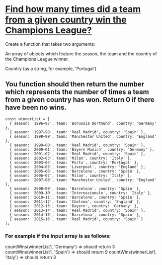 # [Find how many times did a team from a given country win the Champions League?](https://www.codewars.com/kata/581b30af1ef8ee6aea0015b9) #

Create a function that takes two arguments:

An array of objects which feature the season, the team and the country of the Champions League winner.

Country (as a string, for example, 'Portugal')

##  You function should then return the number which represents the number of times a team from a given country has won. Return 0 if there have been no wins. ##

    const winnerList = [
      { season: '1996–97', team: 'Borussia Dortmund', country: 'Germany' },
      { season: '1997–98', team: 'Real Madrid', country: 'Spain' },
      { season: '1998–99', team: 'Manchester United', country: 'England' },
      { season: '1999–00', team: 'Real Madrid', country: 'Spain' },
      { season: '2000–01', team: 'Bayern Munich', country: 'Germany' },
      { season: '2001–02', team: 'Real Madrid', country: 'Spain' },
      { season: '2002–03', team: 'Milan', country: 'Italy' },
      { season: '2003–04', team: 'Porto', country: 'Portugal' },
      { season: '2004–05', team: 'Liverpool', country: 'England' },
      { season: '2005–06', team: 'Barcelona', country: 'Spain' },
      { season: '2006–07', team: 'Milan', country: 'Italy' },
      { season: '2007–08', team: 'Manchester United', country: 'England' },
      { season: '2008–09', team: 'Barcelona', country: 'Spain' },
      { season: '2009–10', team: 'Internazionale', country: 'Italy' },
      { season: '2010–11', team: 'Barcelona', country: 'Spain' },
      { season: '2011–12', team: 'Chelsea', country: 'England' },
      { season: '2012–13', team: 'Bayern', country: 'Germany' },
      { season: '2013–14', team: 'Real Madrid', country: 'Spain' },
      { season: '2014–15', team: 'Barcelona', country: 'Spain' },
      { season: '2015–16', team: 'Real Madrid', country: 'Spain' }
    ];

### For example if the input array is as follows: ###

countWins(winnerList1, 'Germany') => should return 3
countWins(winnerList1, 'Spain') => should return 9
countWins(winnerList1, 'Italy') => should return 3
